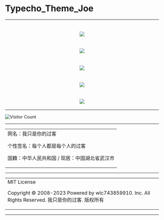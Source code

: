 # Typecho_Theme_Joe

---

<h1 align="center">
  <img src="https://cdn.jsdelivr.net/gh/wlc743859910/Typecho_Theme_Joe/img/gh-readme-header.webp">
</h1>

<h1 align="center">
  <img src="https://cdn.jsdelivr.net/gh/wlc743859910/Typecho_Theme_Joe/img/template.webp">
</h1>

<h1 align="center">
  <img src="https://cdn.jsdelivr.net/gh/wlc743859910/Typecho_Theme_Joe/img/1424469275.webp">
</h1>

<h1 align="center">
  <img src="https://cdn.jsdelivr.net/gh/wlc743859910/Typecho_Theme_Joe/img/fbCScVCQ.webp">
</h1>

<h1 align="center">
  <img src="https://cdn.jsdelivr.net/gh/wlc743859910/Typecho_Theme_Joe/img/programmer.webp">
</h1>

---

![Visitor Count](https://profile-counter.glitch.me/{Typecho_Theme_Joe}/count.svg)

---

<table>
    <tr>
        <td >
网名：我只是你的过客

个性签名：每个人都是每个人的过客

国籍：中华人民共和国 / 现居：中国湖北省武汉市
        </center>
        </td>
    </tr>
</table>

---

<table>
    <tr>
        <td >
MIT License

Copyright © 2008-2023 Powered by wlc743859910. Inc. All Rights Reserved. 我只是你的过客. 版权所有
        </center>
        </td>
    </tr>
</table>

---
